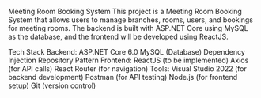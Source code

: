 Meeting Room Booking System
This project is a Meeting Room Booking System that allows users to manage branches, rooms, users, and bookings for meeting rooms. The backend is built with ASP.NET Core using MySQL as the database, and the frontend will be developed using ReactJS.

Tech Stack
Backend:
ASP.NET Core 6.0
MySQL (Database)
Dependency Injection
Repository Pattern
Frontend:
ReactJS (to be implemented)
Axios (for API calls)
React Router (for navigation)
Tools:
Visual Studio 2022 (for backend development)
Postman (for API testing)
Node.js (for frontend setup)
Git (version control)
